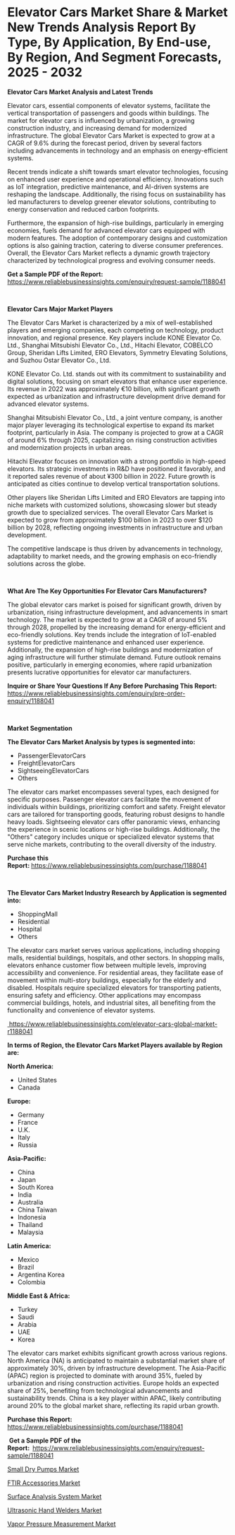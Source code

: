 <p><h1>Elevator Cars Market Share & Market New Trends Analysis Report By Type, By Application, By End-use, By Region, And Segment Forecasts, 2025 - 2032</h1></p><p><strong>Elevator Cars Market Analysis and Latest Trends</strong></p>
<p><p>Elevator cars, essential components of elevator systems, facilitate the vertical transportation of passengers and goods within buildings. The market for elevator cars is influenced by urbanization, a growing construction industry, and increasing demand for modernized infrastructure. The global Elevator Cars Market is expected to grow at a CAGR of 9.6% during the forecast period, driven by several factors including advancements in technology and an emphasis on energy-efficient systems.</p><p>Recent trends indicate a shift towards smart elevator technologies, focusing on enhanced user experience and operational efficiency. Innovations such as IoT integration, predictive maintenance, and AI-driven systems are reshaping the landscape. Additionally, the rising focus on sustainability has led manufacturers to develop greener elevator solutions, contributing to energy conservation and reduced carbon footprints. </p><p>Furthermore, the expansion of high-rise buildings, particularly in emerging economies, fuels demand for advanced elevator cars equipped with modern features. The adoption of contemporary designs and customization options is also gaining traction, catering to diverse consumer preferences. Overall, the Elevator Cars Market reflects a dynamic growth trajectory characterized by technological progress and evolving consumer needs.</p></p>
<p><strong>Get a Sample PDF of the Report:&nbsp;</strong> <a href="https://www.reliablebusinessinsights.com/enquiry/request-sample/1188041?utm_campaign=118&utm_medium=2&utm_source=Github&utm_content=ia&utm_term=21022025&utm_id=elevator-cars">https://www.reliablebusinessinsights.com/enquiry/request-sample/1188041</a></p>
<p>&nbsp;</p>
<p><strong>Elevator Cars Major Market Players</strong></p>
<p><p>The Elevator Cars Market is characterized by a mix of well-established players and emerging companies, each competing on technology, product innovation, and regional presence. Key players include KONE Elevator Co. Ltd., Shanghai Mitsubishi Elevator Co., Ltd., Hitachi Elevator, COBELCO Group, Sheridan Lifts Limited, ERO Elevators, Symmetry Elevating Solutions, and Suzhou Ostar Elevator Co., Ltd.</p><p>KONE Elevator Co. Ltd. stands out with its commitment to sustainability and digital solutions, focusing on smart elevators that enhance user experience. Its revenue in 2022 was approximately €10 billion, with significant growth expected as urbanization and infrastructure development drive demand for advanced elevator systems.</p><p>Shanghai Mitsubishi Elevator Co., Ltd., a joint venture company, is another major player leveraging its technological expertise to expand its market footprint, particularly in Asia. The company is projected to grow at a CAGR of around 6% through 2025, capitalizing on rising construction activities and modernization projects in urban areas.</p><p>Hitachi Elevator focuses on innovation with a strong portfolio in high-speed elevators. Its strategic investments in R&D have positioned it favorably, and it reported sales revenue of about ¥300 billion in 2022. Future growth is anticipated as cities continue to develop vertical transportation solutions.</p><p>Other players like Sheridan Lifts Limited and ERO Elevators are tapping into niche markets with customized solutions, showcasing slower but steady growth due to specialized services. The overall Elevator Cars Market is expected to grow from approximately $100 billion in 2023 to over $120 billion by 2028, reflecting ongoing investments in infrastructure and urban development.</p><p>The competitive landscape is thus driven by advancements in technology, adaptability to market needs, and the growing emphasis on eco-friendly solutions across the globe.</p></p>
<p>&nbsp;</p>
<p><strong>What Are The Key Opportunities For Elevator Cars Manufacturers?</strong></p>
<p><p>The global elevator cars market is poised for significant growth, driven by urbanization, rising infrastructure development, and advancements in smart technology. The market is expected to grow at a CAGR of around 5% through 2028, propelled by the increasing demand for energy-efficient and eco-friendly solutions. Key trends include the integration of IoT-enabled systems for predictive maintenance and enhanced user experience. Additionally, the expansion of high-rise buildings and modernization of aging infrastructure will further stimulate demand. Future outlook remains positive, particularly in emerging economies, where rapid urbanization presents lucrative opportunities for elevator car manufacturers.</p></p>
<p><strong>Inquire or Share Your Questions If Any Before Purchasing This Report:</strong> <a href="https://www.reliablebusinessinsights.com/enquiry/pre-order-enquiry/1188041?utm_campaign=118&utm_medium=2&utm_source=Github&utm_content=ia&utm_term=21022025&utm_id=elevator-cars">https://www.reliablebusinessinsights.com/enquiry/pre-order-enquiry/1188041</a></p>
<p>&nbsp;</p>
<p><strong>Market Segmentation</strong></p>
<p><strong>The Elevator Cars Market Analysis by types is segmented into:</strong></p>
<p><ul><li>PassengerElevatorCars</li><li>FreightElevatorCars</li><li>SightseeingElevatorCars</li><li>Others</li></ul></p>
<p><p>The elevator cars market encompasses several types, each designed for specific purposes. Passenger elevator cars facilitate the movement of individuals within buildings, prioritizing comfort and safety. Freight elevator cars are tailored for transporting goods, featuring robust designs to handle heavy loads. Sightseeing elevator cars offer panoramic views, enhancing the experience in scenic locations or high-rise buildings. Additionally, the "Others" category includes unique or specialized elevator systems that serve niche markets, contributing to the overall diversity of the industry.</p></p>
<p><strong>Purchase this Report:&nbsp;</strong><a href="https://www.reliablebusinessinsights.com/purchase/1188041?utm_campaign=118&utm_medium=2&utm_source=Github&utm_content=ia&utm_term=21022025&utm_id=elevator-cars">https://www.reliablebusinessinsights.com/purchase/1188041</a></p>
<p>&nbsp;</p>
<p><strong>The Elevator Cars Market Industry Research by Application is segmented into:</strong></p>
<p><ul><li>ShoppingMall</li><li>Residential</li><li>Hospital</li><li>Others</li></ul></p>
<p><p>The elevator cars market serves various applications, including shopping malls, residential buildings, hospitals, and other sectors. In shopping malls, elevators enhance customer flow between multiple levels, improving accessibility and convenience. For residential areas, they facilitate ease of movement within multi-story buildings, especially for the elderly and disabled. Hospitals require specialized elevators for transporting patients, ensuring safety and efficiency. Other applications may encompass commercial buildings, hotels, and industrial sites, all benefiting from the functionality and convenience of elevator systems.</p></p>
<p><a href="https://www.reliablebusinessinsights.com/elevator-cars-global-market-r1188041?utm_campaign=118&utm_medium=2&utm_source=Github&utm_content=ia&utm_term=21022025&utm_id=elevator-cars">&nbsp;https://www.reliablebusinessinsights.com/elevator-cars-global-market-r1188041</a></p>
<p><strong>In terms of Region, the Elevator Cars Market Players available by Region are:</strong></p>
<p>
    <p> <strong> North America: </strong>
        <ul>
            <li>United States</li>
            <li>Canada</li>
        </ul>
        </p> 
    <p> <strong> Europe: </strong>
        <ul>
            <li>Germany</li>
            <li>France</li>
            <li>U.K.</li>
            <li>Italy</li>
            <li>Russia</li>
        </ul>
        </p> 
    <p> <strong> Asia-Pacific: </strong>
        <ul>
            <li>China</li>
            <li>Japan</li>
            <li>South Korea</li>
            <li>India</li>
            <li>Australia</li>
            <li>China Taiwan</li>
            <li>Indonesia</li>
            <li>Thailand</li>
            <li>Malaysia</li>
        </ul>
        </p> 
    <p> <strong> Latin America: </strong>
        <ul>
            <li>Mexico</li>
            <li>Brazil</li>
            <li>Argentina Korea</li>
            <li>Colombia</li>
        </ul>
        </p> 
    <p> <strong> Middle East & Africa: </strong>
        <ul>
            <li>Turkey</li>
            <li>Saudi</li>
            <li>Arabia</li>
            <li>UAE</li>
            <li>Korea</li>
        </ul>
    </p>
    </p>
<p><p>The elevator cars market exhibits significant growth across various regions. North America (NA) is anticipated to maintain a substantial market share of approximately 30%, driven by infrastructure development. The Asia-Pacific (APAC) region is projected to dominate with around 35%, fueled by urbanization and rising construction activities. Europe holds an expected share of 25%, benefiting from technological advancements and sustainability trends. China is a key player within APAC, likely contributing around 20% to the global market share, reflecting its rapid urban growth.</p></p>
<p><strong>Purchase this Report: </strong><a href="https://www.reliablebusinessinsights.com/purchase/1188041?utm_campaign=118&utm_medium=2&utm_source=Github&utm_content=ia&utm_term=21022025&utm_id=elevator-cars">https://www.reliablebusinessinsights.com/purchase/1188041</a></p>
<p>&nbsp;<strong>Get a Sample PDF of the Report:&nbsp;&nbsp;</strong><a href="https://www.reliablebusinessinsights.com/enquiry/request-sample/1188041?utm_campaign=118&utm_medium=2&utm_source=Github&utm_content=ia&utm_term=21022025&utm_id=elevator-cars">https://www.reliablebusinessinsights.com/enquiry/request-sample/1188041</a></p>
<p><strong></strong></p>
<p><p><a href="https://github.com/pidlisseas/Market-Research-Report-List-1/blob/main/small-dry-pumps-market.md?utm_campaign=118&utm_medium=2&utm_source=Github&utm_content=ia&utm_term=21022025&utm_id=elevator-cars">Small Dry Pumps Market</a></p><p><a href="https://github.com/gyenesephacy/Market-Research-Report-List-1/blob/main/ftir-accessories-market.md?utm_campaign=118&utm_medium=2&utm_source=Github&utm_content=ia&utm_term=21022025&utm_id=elevator-cars">FTIR Accessories Market</a></p><p><a href="https://github.com/kaddahblejc/Market-Research-Report-List-1/blob/main/surface-analysis-system-market.md?utm_campaign=118&utm_medium=2&utm_source=Github&utm_content=ia&utm_term=21022025&utm_id=elevator-cars">Surface Analysis System Market</a></p><p><a href="https://github.com/wakerizaak8g/Market-Research-Report-List-1/blob/main/ultrasonic-hand-welders-market.md?utm_campaign=118&utm_medium=2&utm_source=Github&utm_content=ia&utm_term=21022025&utm_id=elevator-cars">Ultrasonic Hand Welders Market</a></p><p><a href="https://github.com/tsininazzy/Market-Research-Report-List-1/blob/main/vapor-pressure-measurement-market.md?utm_campaign=118&utm_medium=2&utm_source=Github&utm_content=ia&utm_term=21022025&utm_id=elevator-cars">Vapor Pressure Measurement Market</a></p></p>